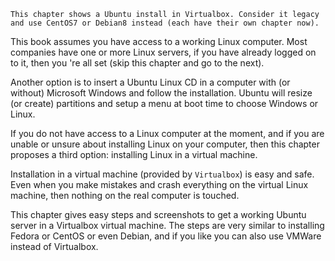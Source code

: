 `This chapter shows a Ubuntu install in Virtualbox. Consider it legacy and use CentOS7 or Debian8 instead (each have their own chapter now).`

This book assumes you have access to a working Linux computer. Most
companies have one or more Linux servers, if you have already logged on
to it, then you \'re all set (skip this chapter and go to the next).

Another option is to insert a Ubuntu Linux CD in a computer with (or
without) Microsoft Windows and follow the installation. Ubuntu will
resize (or create) partitions and setup a menu at boot time to choose
Windows or Linux.

If you do not have access to a Linux computer at the moment, and if you
are unable or unsure about installing Linux on your computer, then this
chapter proposes a third option: installing Linux in a virtual machine.

Installation in a virtual machine (provided by `Virtualbox`) is easy and
safe. Even when you make mistakes and crash everything on the virtual
Linux machine, then nothing on the real computer is touched.

This chapter gives easy steps and screenshots to get a working Ubuntu
server in a Virtualbox virtual machine. The steps are very similar to
installing Fedora or CentOS or even Debian, and if you like you can also
use VMWare instead of Virtualbox.
